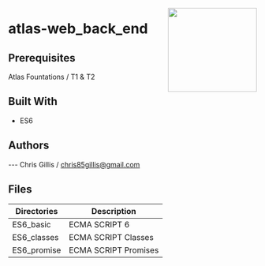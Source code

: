 <p>
<img width="180" height="170" src="https://intranet.atlasschool.com/assets/atlas-logo-full-2-d56b1431911b126479d2448a1cb813950fc86e4755058fc4a7bc1a902fd200e6.png" align="right" >
</p>

# atlas-web_back_end

## Prerequisites

Atlas Fountations / T1 & T2

## Built With

- ES6

## Authors

--- Chris Gillis / chris85gillis@gmail.com

## Files

| Directories                              | Description                               |
| ---------------------------------------- | ----------------------------------------- |
| ES6_basic                                | ECMA SCRIPT 6                             |
| ES6_classes                              | ECMA SCRIPT Classes                       |
| ES6_promise                              | ECMA SCRIPT Promises                      |
